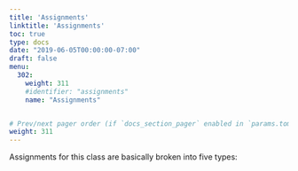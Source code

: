 ```yaml
---
title: 'Assignments' 
linktitle: 'Assignments'
toc: true
type: docs
date: "2019-06-05T00:00:00-07:00"
draft: false
menu:
  302:
    weight: 311
    #identifier: "assignments"
    name: "Assignments"


# Prev/next pager order (if `docs_section_pager` enabled in `params.toml`)
weight: 311
---
```


Assignments for this class are basically broken into five types:


